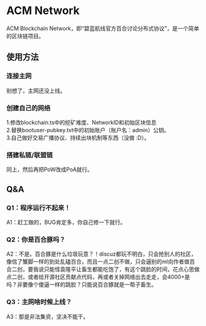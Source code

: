 # ACM Network
ACM Blockchain Network，即“碧蓝航线官方百合讨论分布式协议”，是一个简单的区块链项目。
## 使用方法
### 连接主网
别想了，主网还没上线。
### 创建自己的网络
1.修改blockchain.ts中的挖矿难度、NetworkID和初始区块信息\
2.替换bootuser-pubkey.txt中的初始账户（账户名：admin）公钥。\
3.自己做好交易广播协议、持续出块机制等东西（没做 :D）。
### 搭建私链/联盟链
同上，然后再把PoW改成PoA就行。
## Q&A
### Q1：程序运行不起来！
A1：赶工做的，BUG肯定多，你自己修一下就行。
### Q2：你是百合豚吗？
A2：不是。百合豚是什么垃圾玩意？！discuz都玩不明白，只会抢别人的社区，像信了蟹脚一样的到处乱磕百合，而且一点二创不做，只会逼别的ml向作者做百合二创，要我说只能怪袁隆平让畜生都能吃饱了，有这个跳脸的时间，花点心思做点二创，或者给开源社区贡献点代码，再或者关掉网络出去走走，会4000+是吗？非要像个傻逼一样的跳脸？只能说百合豚就是一帮子畜生。
### Q3：主网啥时候上线？
A3：那是非法集资，坚决不能干。
